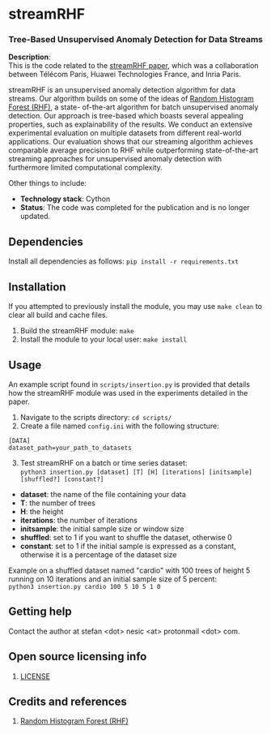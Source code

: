# streamRHF
### Tree-Based Unsupervised Anomaly Detection for Data Streams

**Description**:  
This is the code related to the [streamRHF paper](https://nonsns.github.io/paper/rossi22aiccsa.pdf), which was a collaboration between Télécom Paris, Huawei Technologies France, and Inria Paris.

streamRHF is an unsupervised anomaly detection algorithm for data streams. Our algorithm builds on
some of the ideas of [Random Histogram Forest (RHF)](https://nonsns.github.io/paper/rossi20icdm.pdf), a state-
of-the-art algorithm for batch unsupervised anomaly detection. Our approach is tree-based which boasts several
appealing properties, such as explainability of the results. We conduct an extensive experimental evaluation on multiple
datasets from different real-world applications. Our evaluation shows that our streaming algorithm achieves comparable average 
precision to RHF while outperforming state-of-the-art streaming approaches for unsupervised anomaly detection with furthermore
limited computational complexity.

Other things to include:

  - **Technology stack**: Cython
  - **Status**:  The code was completed for the publication and is no longer updated.

## Dependencies

Install all dependencies as follows: 
`pip install -r requirements.txt`

## Installation

If you attempted to previously install the module, you may use `make clean` to clear all build and cache files. 

1. Build the streamRHF module: `make`
2. Install the module to your local user: `make install`

## Usage

An example script found in `scripts/insertion.py` is provided that details how the streamRHF module was used in the experiments detailed in the paper.


1. Navigate to the scripts directory: `cd scripts/`
2. Create a file named `config.ini` with the following structure: 

```
[DATA]
dataset_path=your_path_to_datasets
```

3. Test streamRHF on a batch or time series dataset:  
`python3 insertion.py [dataset] [T] [H] [iterations] [initsample] [shuffled?] [constant?]`
* **dataset**: the name of the file containing your data
* **T**: the number of trees
* **H**: the height
* **iterations**: the number of iterations
* **initsample**: the initial sample size or window size
* **shuffled**: set to 1 if you want to shuffle the dataset, otherwise 0
* **constant**: set to 1 if the initial sample is expressed as a constant, otherwise it is a percentage of the dataset size

Example on a shuffled dataset named "cardio" with 100 trees of height 5 running on 10 iterations and an initial sample size of 5 percent:  
`python3 insertion.py cardio 100 5 10 5 1 0`

## Getting help

Contact the author at stefan \<dot\> nesic \<at\> protonmail \<dot\> com.

## Open source licensing info

1. [LICENSE](LICENSE)

## Credits and references

1. [Random Histogram Forest (RHF)](https://github.com/anrputina/rhf)